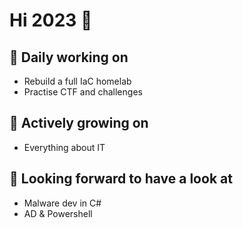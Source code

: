 # Hi 2023 :wave:

## 💼 Daily working on
- Rebuild a full IaC homelab
- Practise CTF and challenges

## 🌱 Actively growing on
- Everything about IT

## 🔭 Looking forward to have a look at
- Malware dev in C#
- AD & Powershell

